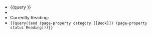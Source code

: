 - {{query }}
-
- Currently Reading:
- `{{query((and (page-property category [[Book]]) (page-property status Reading)))}}`